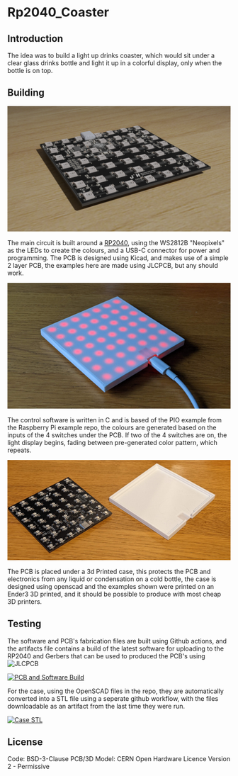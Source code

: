 # Rp2040_Coaster

## Introduction
The idea was to build a light up drinks coaster, which would sit under a clear glass drinks bottle and light it up in a colorful display, only when the bottle is on top. 

## Building 

![Render of the board in Blender](Docs/NeopixelCoaster_Render.png)

The main circuit is built around a [RP2040](https://www.raspberrypi.com/documentation/microcontrollers/rp2040.html), using the WS2812B "Neopixels" as the LEDs to create the colours, and a USB-C connector for power and programming. The PCB is designed using Kicad, and makes use of a simple 2 layer PCB, the examples here are made using JLCPCB, but any should work. 

![Final PCB with case](Docs/NeopixelCoaster_Complete.jpg)

The control software is written in C and is based of the PIO example from the Raspberry Pi example repo, the colours are generated based on the inputs of the 4 switches under the PCB. If two of the 4 switches are on, the light display begins, fading between pre-generated color pattern, which repeats. 

![Final PCB with case](Docs/Neopixel_WithCase.jpg)

The PCB is placed under a 3d Printed case, this protects the PCB and electronics from any liquid or condensation on a cold bottle, the case is designed using openscad and the examples shown were printed on an Ender3 3D printed, and it should be possible to produce with most cheap 3D printers. 

## Testing

The software and PCB's fabrication files are built using Github actions, and the artifacts file contains a build of the latest software for uploading to the RP2040 and Gerbers that can be used to produced the PCB's using ![JLCPCB](https://jlcpcb.com) 

[![PCB and Software Build](https://github.com/jjhorton/Rp2040_Coaster/actions/workflows/build.yml/badge.svg)](https://github.com/jjhorton/Rp2040_Coaster/actions/workflows/build.yml)

For the case, using the OpenSCAD files in the repo, they are automatically converted into a STL file using a seperate github workflow, with the files downloadable as an artifact from the last time they were run. 

[![Case STL](https://github.com/jjhorton/Rp2040_Coaster/actions/workflows/case_stl.yml/badge.svg)](https://github.com/jjhorton/Rp2040_Coaster/actions/workflows/case_stl.yml)

## License 

Code: BSD-3-Clause
PCB/3D Model: CERN Open Hardware Licence Version 2 - Permissive
